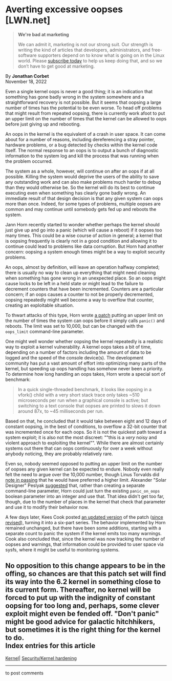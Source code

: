 # Averting excessive oopses [LWN.net]

> **We're bad at marketing**
> 
> We can admit it, marketing is not our strong suit. Our strength is writing the kind of articles that developers, administrators, and free-software supporters depend on to know what is going on in the Linux world. Please [subscribe today](/Promo/nsn-bad/subscribe) to help us keep doing that, and so we don’t have to get good at marketing. 

By **Jonathan Corbet**  
November 18, 2022 

Even a single kernel oops is never a good thing; it is an indication that something has gone badly wrong in the system somewhere and a straightforward recovery is not possible. But it seems that oopsing a large number of times has the potential to be even worse. To head off problems that might result from repeated oopsing, there is currently work afoot to put an upper limit on the number of times that the kernel can be allowed to oops before just giving up and rebooting. 

An oops in the kernel is the equivalent of a crash in user space. It can come about for a number of reasons, including dereferencing a stray pointer, hardware problems, or a bug detected by checks within the kernel code itself. The normal response to an oops is to output a bunch of diagnostic information to the system log and kill the process that was running when the problem occurred. 

The system as a whole, however, will continue on after an oops if at all possible. Killing the system would deprive the users of the ability to save any outstanding work and can also make problems much harder to debug than they would otherwise be. So the kernel will do its best to continue executing even when something has clearly gone badly wrong. An immediate result of that design decision is that any given system can oops more than once. Indeed, for some types of problems, multiple oopses are common and may continue until somebody gets fed up and reboots the system. 

Jann Horn recently started to wonder whether perhaps the kernel should just give up and go into a panic (which will cause a reboot) if it oopses too many times. This could be a wise course of action in general; a kernel that is oopsing frequently is clearly not in a good condition and allowing it to continue could lead to problems like data corruption. But Horn had another concern: oopsing a system enough times might be a way to exploit security problems. 

An oops, almost by definition, will leave an operation halfway completed; there is usually no way to clean up everything that might need cleaning when something has gone wrong in an unexpected place. So an oops might cause locks to be left in a held state or might lead to the failure to decrement counters that have been incremented. Counters are a particular concern; if an oops causes a counter to not be properly decremented, oopsing repeatedly might well become a way to overflow that counter, creating an exploitable situation. 

To thwart attacks of this type, Horn wrote [a patch](/ml/linux-kernel/20221107201317.324457-1-jannh@google.com/) putting an upper limit on the number of times the system can oops before it simply calls `panic()` and reboots. The limit was set to 10,000, but can be changed with the `oops_limit` command-line parameter. 

One might well wonder whether oopsing the kernel repeatedly is a realistic way to exploit a kernel vulnerability. A kernel oops takes a bit of time, depending on a number of factors including the amount of data to be logged and the speed of the console device(s). The development community has put a vast amount of effort into optimizing many parts of the kernel, but speeding up oops handling has somehow never been a priority. To determine how long handling an oops takes, Horn wrote a special sort of benchmark: 

> In a quick single-threaded benchmark, it looks like oopsing in a vfork() child with a very short stack trace only takes ~510 microseconds per run when a graphical console is active; but switching to a text console that oopses are printed to slows it down around 87x, to ~45 milliseconds per run. 

Based on that, he concluded that it would take between eight and 12 days of constant oopsing, in the best of conditions, to overflow a 32-bit counter that was incremented once for each oops. So it is not the quickest path toward a system exploit; it is also not the most discreet: ""this is a *very* noisy and violent approach to exploiting the kernel"". While there are almost certainly systems out there that can oops continuously for over a week without anybody noticing, they are probably relatively rare. 

Even so, nobody seemed opposed to putting an upper limit on the number of oopses any given kernel can be expected to endure. Nobody even really felt the need to argue over the 10,000 number, though Linus Torvalds did [note in passing](/ml/linux-kernel/CAHk-=wjejeg+mymJQYzjc=TeMkGkcOLTgKg4FY4tz4ueYdMsGQ@mail.gmail.com/) that he would have preferred a higher limit. Alexander "Solar Designer" Peslyak [suggested](/ml/linux-kernel/20221107211440.GA4233@openwall.com/) that, rather than creating a separate command-line parameter, Horn could just turn the existing `panic_on_oops` boolean parameter into an integer and use that. That idea didn't get too far, though, due to the number of places in the kernel that check that parameter and use it to modify their behavior now. 

A few days later, Kees Cook posted [an updated version](/ml/linux-kernel/20221109194404.gonna.558-kees@kernel.org/) of the patch ([since revised](/ml/linux-kernel/20221117233838.give.484-kees@kernel.org/)), turning it into a six-part series. The behavior implemented by Horn remained unchanged, but there have been some additions, starting with a separate count to panic the system if the kernel emits too many warnings. Cook also concluded that, since the kernel was now tracking the number of oopses and warnings, that information could be provided to user space via sysfs, where it might be useful to monitoring systems. 

No opposition to this change appears to be in the offing, so chances are that this patch set will find its way into the 6.2 kernel in something close to its current form. Thereafter, no kernel will be forced to put up with the indignity of constant oopsing for too long and, perhaps, some clever exploit might even be fended off. "Don't panic" might be good advice for galactic hitchhikers, but sometimes it is the right thing for the kernel to do.  
Index entries for this article  
---  
[Kernel](/Kernel/Index)| [Security/Kernel hardening](/Kernel/Index#Security-Kernel_hardening)  
  


* * *

to post comments 
